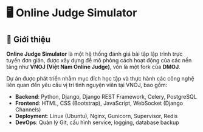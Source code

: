 # 🖥️ Online Judge Simulator

## 📌 Giới thiệu
**Online Judge Simulator** là một hệ thống đánh giá bài tập lập trình trực tuyến đơn giản, được xây dựng để mô phỏng cách hoạt động của các nền tảng như **VNOJ (Việt Nam Online Judge)**, vốn là một fork của **DMOJ**.  

Dự án được phát triển nhằm mục đích học tập và thực hành các công nghệ liên quan đến yêu cầu vị trí tình nguyện viên tại VNOJ, bao gồm:

- **Backend**: Python, Django, Django REST Framework, Celery, PostgreSQL  
- **Frontend**: HTML, CSS (Bootstrap), JavaScript, WebSocket (Django Channels)  
- **Deployment**: Linux (Ubuntu), Nginx, Gunicorn, Supervisor, Redis  
- **DevOps**: Quản lý Git, cấu hình service, logging, database backup  
